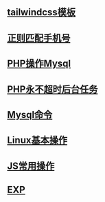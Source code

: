 ## [tailwindcss模板](https://hewiewang.github.io/Html/tailwindcssTemplates/index.html)

## [正则匹配手机号](https://hewiewang.github.io/Html/telphone.html)
## [PHP操作Mysql](https://hewiewang.github.io/PHP/Mysqli%E6%93%8D%E4%BD%9C%E6%95%B0%E6%8D%AE%E5%BA%93)
## [PHP永不超时后台任务](https://hewiewang.github.io/PHP/%E5%BE%88%E6%9C%89%E7%94%A8%E7%9A%84%E5%87%BD%E6%95%B0)
## [Mysql命令](https://hewiewang.github.io/Mysql/)
## [Linux基本操作](https://hewiewang.github.io/Linux/)
## [JS常用操作](https://hewiewang.github.io/Javascript/)
## [EXP](https://hewiewang.github.io/Hack/tricks)
